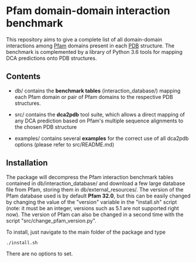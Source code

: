 # Pfam domain-domain interaction benchmark

This repository aims to give a complete list of all domain-domain interactions among [Pfam][pfam]
domains present in each [PDB][pdb] structure. The benchmark is complemented by a library of Python 3.6
tools for mapping DCA predictions onto PDB structures.


## Contents 

* db/ contains the **benchmark tables** (interaction\_database/) mapping each Pfam domain or pair of Pfam domains
to the respective PDB structures. 

* src/ contains the **dca2pdb** tool suite, which allows a direct mapping of any DCA prediction based on 
Pfam's multiple sequence alignments to the chosen PDB structure

* examples/ contains several **examples** for the correct use of all dca2pdb options (please refer to src/README.md)


## Installation

The package will decompress the Pfam interaction benchmark tables contained in db/interaction\_database/ and download 
a few large database file from Pfam, storing them in db/external\_resources/. The version of the Pfam database used
is by default **Pfam 32.0**, but this can be easily changed by changing the value of the "version" variable in the
"install.sh" script (note: it must be an integer, versions such as 5.1 are not supported right now).
The version of Pfam can also be changed in a second time with the script "src/change\_pfam\_version.py".

To install, just navigate to the main folder of the package and type

`
./install.sh
`

There are no options to set.

[pfam]: https://pfam.xfam.org/
[pdb]: https://www.rcsb.org/
